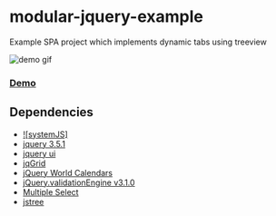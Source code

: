 # modular-jquery-example
Example SPA project which implements dynamic tabs using treeview

![demo gif](https://mb-ui.github.io/modular-jquery-example/public/img/modular-jquery-example.gif)
### [Demo](https://mb-ui.github.io/modular-jquery-example/public/index.html)

## Dependencies

* [![systemJS]](https://github.com/systemjs/systemjs)
* [jquery 3.5.1](https://jquery.com/)
* [jquery ui](https://jqueryui.com/)
* [jqGrid](https://github.com/tonytomov/jqGrid)
* [jQuery World Calendars](https://github.com/kbwood/calendars)
* [jQuery.validationEngine v3.1.0](https://github.com/posabsolute/jQuery-Validation-Engine)
* [Multiple Select](http://multiple-select.wenzhixin.net.cn/)
* [jstree](https://www.jstree.com/)
